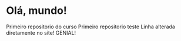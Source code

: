 # Olá, mundo!

 Primeiro repositorio do curso
 Primeiro repositorio teste
Linha alterada diretamente no site! GENIAL!
